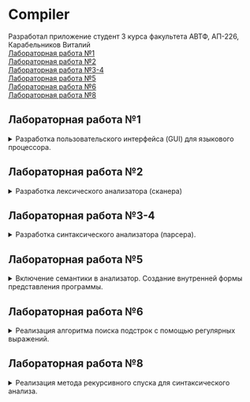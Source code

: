 # Compiler
Разработал приложение студент 3 курса факультета АВТФ, АП-226,  
Карабельников Виталий  
[Лабораторная работа №1](#лабораторная-работа-1)  
[Лабораторная работа №2](#лабораторная-работа-2)  
[Лабораторная работа №3-4](#лабораторная-работа-3-4)  
[Лабораторная работа №5](#лабораторная-работа-5)  
[Лабораторная работа №6](#лабораторная-работа-6)  
[Лабораторная работа №8](#лабораторная-работа-8)

## Лабораторная работа №1
<details>
  <summary>
    Разработка пользовательского интерфейса (GUI) для языкового процессора.  
  </summary>
  
  Данная лабораторная работа является практической частью курсовой работы по дисциплине "Теория формальных языков и компиляторов"  
Цель работы: Разработать приложение – текстовый редактор.   

Данное приложение успешно разработано и соответствует всем заявленным требованиям и дополнительным задачам.

Выполнены представленные ниже требования:  
•  Графический интерфейс пользователя (GUI)  
•  Приложение запускается и корректно работает на компьютере без установленной среды разработки (IDE).  
•  Заголовок окна  
•  Дизайн интерфейса соответствии с заданным примером  
•  Функциональность меню и панели инструментов  
•  Реакция на изменение размера окна  
•  Изменение соотношения размеров областей  
•  Полосы прокрутки  
•  При открытии нового файла или выходе из программы приложение предлагает сохранить изменения в файле, если пользователь редактировал текст.  

Реализация дополнительных заданий:

•  Изменение размеров текста  
•  Окно редактирования реализовано в виде интерфейса с вкладками, позволяя пользователю одновременно работать с несколькими текстовыми файлами.  
•  Интернационализация  
•  Нумерация строк  
•  Открытие файла перетаскиванием  
•  Строка состояния  
•  Подсветка синтаксиса  
•  Интерфейс с вкладками (окно вывода результатов)  
•  Отображение ошибок в виде таблицы  
•  Горячие клавиши  
</details>

## Лабораторная работа №2
<details>
  <summary>
  Разработка лексического анализатора (сканера)
  </summary>
  
  Цель работы: Изучить назначение лексического анализатора. Спроектировать алгоритм и выполнить программную реализацию сканера.  
  В соответствии с вариантом задания необходимо:
  
  •  Спроектировать диаграмму состояний сканера.  
  •  Разработать лексический анализатор, позволяющий выделить в тексте лексемы, иные символы считать недопустимыми.  
  •  Встроить сканер в ранее разработанный интерфейс текстового редактора. Учесть, что текст для разбора может состоять из множества строк.  

  Вариант 43 - _Объявление перечисления на языке C++_  
  Примеры допустимых строк:  
  ```
  enum class Weekday {Monday, Tuesday, Wednesday, Thursday, Friday, Saturday, Sunday};
  enum class Operation {Add, Subtract, Multiply};
  ```
  ## Диаграмма состояний сканера  
  ![Диаграмма состояний сканера](https://github.com/user-attachments/assets/04a7a056-0ccd-4bed-91c4-7bda52cc23f6)

  ## Тестовые примеры  
  ![image](https://github.com/user-attachments/assets/4d6b7506-529a-44f2-981e-b582913ec333)  
  ![image](https://github.com/user-attachments/assets/f9fab2ba-0172-457a-814e-4f2fae61a569)
  ![image](https://github.com/user-attachments/assets/935c3ed2-aed3-4afb-94b9-2f5fe0d34034)

</details>
 
## Лабораторная работа №3-4
<details>
  <summary>
    Разработка синтаксического анализатора (парсера).
  </summary>

  Вариант 43 - _Объявление перечисления на языке C++_  
  Примеры допустимых строк:  
  ```
  enum class Weekday {Monday, Tuesday, Wednesday, Thursday, Friday, Saturday, Sunday};
  enum class Operation {Add, Subtract, Multiply};
  enum class FirstDay {Monday};
  ```  
  Разработанная грамматика:
  1.	‹Start› → ‘enum’‹Space1›
2.	‹Space1› → ‘ ’‹Class›
3.	‹Class› → ‘class’‹Space2›
4.	‹Space2› → ‘ ’‹Id›
5.	‹Id› → ‹Letter›‹IdRem›
6.	‹IdRem› → ‹Symbols›‹IdRem›
7.	‹IdRem› → ‘{’‹IdArg›
8.	‹IdArg› → ‹Letter›‹IdArgRem›
9.	‹IdArgRem› → ‹Symbols›‹IdArgRem›
10.	‹IdArgRem› → ‘,’‹IdArg›
11.	‹IdArgRem› → ‘}’‹End›
12.	‹End› → ‘;’  
•	‹Letter› → “a” | “b” | “c” | ... | “z” | “A” | “B” | “C” | ... | “Z”  
•	‹Symbols› → “a” | “b” | “c” | ... | “z” | “A” | “B” | “C” | ... | “Z”| “0” | “1” | “2” | “3” | “4” | “5” | “6” | “7” | “8” | “9” | “_”   
Следуя введенному формальному определению грамматики, представим G[‹Start›] ее составляющими:  
•	Z = ‹Start›;  
•	VT = {a, b, c, ..., z, A, B, C, ..., Z,{, },;,_, 0, 1, 2, ..., 9, enum, class};  
•	VN = {‹Start›, ‹Space1›, ‹Class›, ‹Space2›, ‹Id›, ‹IdRem›, ‹IdArg›, ‹IdArgRem›, ‹Letter›, ‹Symbols›, ‹End›}.

Классификация грамматики:  
Согласно классификации Хомского, грамматика G[‹Start›] является автоматной.  
Все правила относятся к классу праворекурсивных продукций (A → aB | a | ε), следовательно, грамматика является полностью автоматной.  
## Граф конечного автомата
![image](https://github.com/user-attachments/assets/1d109f4d-2332-4835-9a10-293b04fa27cb)

## Тестовые примеры
Пример с корректной структурой:
![1](https://github.com/user-attachments/assets/8374f94d-0dbd-407a-80be-4fcab19dc0e5)
Примеры с ошибками:
![2](https://github.com/user-attachments/assets/5504d25c-74ce-4b9a-8bb0-89a4ba7bb021)
![3](https://github.com/user-attachments/assets/e885c482-e82a-48bd-86d3-b2150951d32e)

</details>

## Лабораторная работа №5
<details>
  <summary>
    Включение семантики в анализатор. Создание внутренней формы представления программы.
  </summary>
Цель работы: Дополнить анализатор, разработанный в рамках лабораторных работ, этапом формирования внутренней формы представления программы.
 
2 вариант. В качестве внутренней формы представления программы выберем тетрады.  
Тетрада имеет четыре поля: op, arg1, arg2 и result.  
Задание:  
Реализовать в текстовом редакторе поиск лексических и синтаксических ошибок для грамматики G[<E>]. Реализовать данную КС-граммматику методом рекурсивного спуска:  
1. E → TA 
2. A → ε | + TA | - TA 
3. T → ОВ 
4. В → ε | *ОВ | /ОВ 
5. О → id | (E) 
6. id → letter {letter}
  
Реализовать алгоритм записи выражений в форме тетрад.  
Примеры допустимых строк:  
  ```
  x = y + z
  result = a * b - c / d
  value = (x + y) * (a - b)
  ```

## Тестовые примеры
![51](https://github.com/user-attachments/assets/65af3bb4-7d7f-4d39-987d-9182a16b602b)
![52](https://github.com/user-attachments/assets/ebb191ab-232f-4d7f-b9dd-1f018fb46950)
![53](https://github.com/user-attachments/assets/ce4eceec-e667-4271-8214-cb049d19bc1e)

</details>

## Лабораторная работа №6
<details>
  <summary>
    Реализация алгоритма поиска подстрок с помощью регулярных выражений.
  </summary>
 
### 1. Построить РВ, описывающее российские почтовые индексы.
Регулярное выражение:  
```
\d{3}\s?\d{3}
```
### 2. Построить РВ, описывающее ФИО человека на русском языке (фамилия полностью и инициалы имени и отчества).
Регулярное выражение:  
```
[А-ЯЁ][а-яё]+\s[А-ЯЁ]\s*\.\s*[А-ЯЁ]\s*\.
```
### 3. Построить РВ, описывающее URL-ссылку на веб-страницу на латинице (с различными протоколами HTTP, HTTPS, FTP).
Регулярное выражение:  
```
(https?|ftp):\/\/[a-z0-9\-]+(\.[a-z0-9\-]+)*(:[0-9]+)?(\/[^\s]*)?
```
 
## Тестовые примеры
![61](https://github.com/user-attachments/assets/ed3a3257-da09-4d49-a93a-575d1083263c)
![62](https://github.com/user-attachments/assets/a667a079-44ae-4949-b447-fcb7993ed81b)
![63](https://github.com/user-attachments/assets/78d190a4-c0fd-47e1-80cd-1c1370dabf4f)
![64](https://github.com/user-attachments/assets/4c00a6d8-4956-4b5a-9f0a-21b11c58be09)

## Дополнительное задание  
Для задачи из 3 блока необходимо реализовать алгоритм поиска подстрок в тексте, перейдя к графу автомата.  
Граф автомата:  
![image](https://github.com/user-attachments/assets/bc1f3959-a167-4bda-8a89-c2e00686a275)

</details>

## Лабораторная работа №8
<details>
  <summary>
    Реализация метода рекурсивного спуска для синтаксического анализа.
  </summary>
  
Грамматика: 
G[E]:     
1. E → TA  
2. A → ε | + TA | - TA  
3. T → ОВ  
4. В → ε | *ОВ | /ОВ  
5. О → num | id | (E)  
num – числовая константа Ц{Ц},  
id – идентификатор Б{Б|Ц},  
Б – {a, b, c, ...z, A, B, …, Z},  
Ц – {0, 1, …, 9}  

Язык:   
![image](https://github.com/user-attachments/assets/f3ba0d5f-8930-4521-b129-91bf5718ce11)

Классификация грамматики:  
Контекстно-свободная

## Тестовые примеры 
![image](https://github.com/user-attachments/assets/d488e432-9b86-4372-9a72-fb7ec25884fb) 
![image](https://github.com/user-attachments/assets/8d63c6b2-1521-4cd0-bf9b-96eb7370de9a)

## Дополнительное задание 
Реализовать для своего варианта задания в данной лабораторной работе алгоритм лексического анализа (лексемная декомпозиция и поиск лексических ошибок). 

Диаграмма сканера:

Тестовые примеры: 
Корректный ввод:  
![image](https://github.com/user-attachments/assets/1e2d50c5-579d-4f9d-be9d-f1d9c2e62f98)  
![image](https://github.com/user-attachments/assets/9813d57f-b71e-4f9b-a38a-29e5d2199e5d)  

Ошибки:  
![image](https://github.com/user-attachments/assets/82c70661-9a60-424a-8dcf-a7071889c7ec)
![image](https://github.com/user-attachments/assets/e2568007-f022-4be3-a834-0a0a41a0c6bf)
![image](https://github.com/user-attachments/assets/c41fab8d-e50a-407b-8e02-564e1124bf71)
</details>
